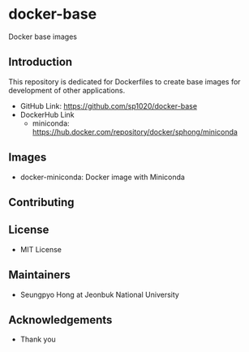 # docker-base
Docker base images

## Introduction 

This repository is dedicated for Dockerfiles to create base images for development of other applications. 

- GitHub Link: https://github.com/sp1020/docker-base
- DockerHub Link
  - miniconda: https://hub.docker.com/repository/docker/sphong/miniconda

## Images 

* docker-miniconda: Docker image with Miniconda 

## Contributing 

## License 

- MIT License 

## Maintainers 

- Seungpyo Hong at Jeonbuk National University 

## Acknowledgements 

- Thank you 

